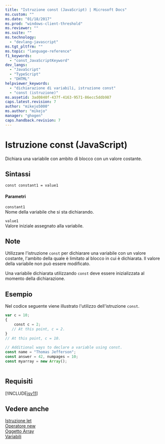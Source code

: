 ```yaml
---
title: "Istruzione const (JavaScript) | Microsoft Docs"
ms.custom: ""
ms.date: "01/18/2017"
ms.prod: "windows-client-threshold"
ms.reviewer: ""
ms.suite: ""
ms.technology: 
  - "devlang-javascript"
ms.tgt_pltfrm: ""
ms.topic: "language-reference"
f1_keywords: 
  - "const_JavaScriptKeyword"
dev_langs: 
  - "JavaScript"
  - "TypeScript"
  - "DHTML"
helpviewer_keywords: 
  - "dichiarazione di variabili, istruzione const"
  - "const (istruzione)"
ms.assetid: 3ad0840f-437f-4163-9571-86ecc5ddb987
caps.latest.revision: 7
author: "mikejo5000"
ms.author: "mikejo"
manager: "ghogen"
caps.handback.revision: 7
---
```

# Istruzione const (JavaScript)
Dichiara una variabile con ambito di blocco con un valore costante.  
  
## Sintassi  
  
```  
const constant1 = value1  
```  
  
#### Parametri  
 `constant1`  
 Nome della variabile che si sta dichiarando.  
  
 `value1`  
 Valore iniziale assegnato alla variabile.  
  
## Note  
 Utilizzare l'istruzione `const` per dichiarare una variabile con un valore costante, l'ambito della quale è limitato al blocco in cui è dichiarata.  Il valore della variabile non può essere modificato.  
  
 Una variabile dichiarata utilizzando `const` deve essere inizializzata al momento della dichiarazione.  
  
## Esempio  
 Nel codice seguente viene illustrato l'utilizzo dell'istruzione `const`.  
  
```javascript  
var c = 10;  
{  
    const c = 2;  
   // At this point, c = 2.  
}  
// At this point, c = 10.  
  
// Additional ways to declare a variable using const.  
const name = "Thomas Jefferson";  
const answer = 42, numpages = 10;  
const myarray = new Array();  
  
```  
  
## Requisiti  
 [!INCLUDE[jsv11](../../javascript/reference/includes/jsv11-md.md)]  
  
## Vedere anche  
 [Istruzione let](../../javascript/reference/let-statement-javascript.md)   
 [Operatore new](../../javascript/reference/new-operator-decrementjavascript.md)   
 [Oggetto Array](../../javascript/reference/array-object-javascript.md)   
 [Variabili](../../javascript/variables-javascript.md)